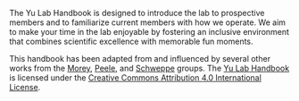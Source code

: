 The Yu Lab Handbook is designed to introduce the lab to prospective members and to familiarize current members with how we operate. We aim to make your time in the lab enjoyable by fostering an inclusive environment that combines scientific excellence with memorable fun moments.

This handbook has been adapted from and influenced by several other works from the [Morey](https://ccmorey.github.io/labHandbook/index.html), [Peele](https://github.com/jpeelle/peellelab_manual/blob/master/peellelab_manual.pdf), and [Schweppe]() groups. The [Yu Lab Handbook](https://yulabproteomics.github.io/Handbook/) is licensed under the [Creative Commons Attribution 4.0 International License](https://creativecommons.org/licenses/by/4.0/).

